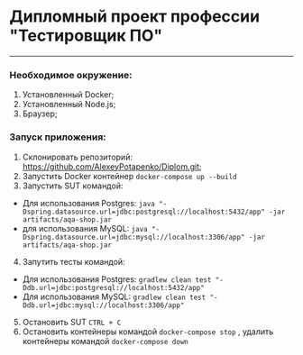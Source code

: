 # Дипломный проект профессии "Тестировщик ПО" #
___
### Необходимое окружение: ###
1. Установленный Docker;
2. Установленный Node.js;
3. Браузер;

### Запуск приложения: ###
1. Склонировать репозиторий: https://github.com/AlexeyPotapenko/Diplom.git;
2. Запустить Docker контейнер ```docker-compose up --build```
3. Запустить SUT командой:
 - Для использования Postgres: ```java "-Dspring.datasource.url=jdbc:postgresql://localhost:5432/app" -jar artifacts/aqa-shop.jar```
 - для использования MySQL: ```java "-Dspring.datasource.url=jdbc:mysql://localhost:3306/app" -jar artifacts/aqa-shop.jar```
4. Запутить тесты командой:
 - Для использования Postgres: ```gradlew clean test "-Ddb.url=jdbc:postgresql://localhost:5432/app"```
 - Для использования MySQL: ```gradlew clean test "-Ddb.url=jdbc:mysql://localhost:3306/app"```
5. Остановить SUT ```CTRL + C```
6. Остановить контейнеры командой ```docker-compose stop``` , удалить контейнеры командой ```docker-compose down```
